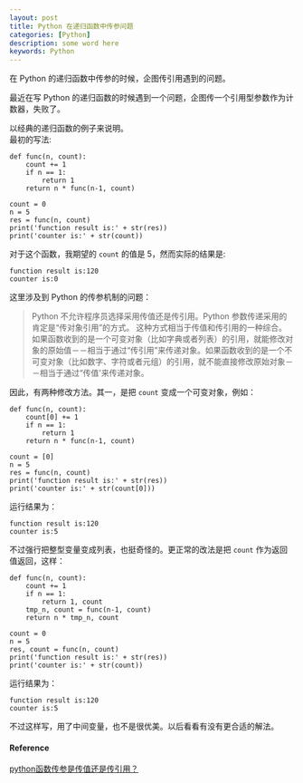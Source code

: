 ```yaml
---
layout: post
title: Python 在递归函数中传参问题
categories: [Python]
description: some word here
keywords: Python
---
```


在 Python 的递归函数中传参的时候，企图传引用遇到的问题。


最近在写 Python 的递归函数的时候遇到一个问题，企图传一个引用型参数作为计数器，失败了。


以经典的递归函数的例子来说明。<br>
最初的写法:
```
def func(n, count):
    count += 1
    if n == 1:
        return 1
    return n * func(n-1, count)

count = 0
n = 5
res = func(n, count)
print('function result is:' + str(res))
print('counter is:' + str(count))
```
对于这个函数，我期望的 `count` 的值是 5，然而实际的结果是:
```
function result is:120
counter is:0
```

这里涉及到 Python 的传参机制的问题：
> Python 不允许程序员选择采用传值还是传引用。Python 参数传递采用的肯定是“传对象引用”的方式。
> 这种方式相当于传值和传引用的一种综合。如果函数收到的是一个可变对象（比如字典或者列表）的引用，就能修改对象的原始值－－相当于通过“传引用”来传递对象。如果函数收到的是一个不可变对象（比如数字、字符或者元组）的引用，就不能直接修改原始对象－－相当于通过“传值'来传递对象。


因此，有两种修改方法。其一，是把 `count` 变成一个可变对象，例如：
```
def func(n, count):
    count[0] += 1
    if n == 1:
        return 1
    return n * func(n-1, count)

count = [0]
n = 5
res = func(n, count)
print('function result is:' + str(res))
print('counter is:' + str(count[0]))
```
运行结果为：
```
function result is:120
counter is:5
```


不过强行把整型变量变成列表，也挺奇怪的。更正常的改法是把 `count` 作为返回值返回，这样：
```
def func(n, count):
    count += 1
    if n == 1:
        return 1, count
    tmp_n, count = func(n-1, count)
    return n * tmp_n, count

count = 0
n = 5
res, count = func(n, count)
print('function result is:' + str(res))
print('counter is:' + str(count))
```
运行结果为：
```
function result is:120
counter is:5
```

不过这样写，用了中间变量，也不是很优美。以后看看有没有更合适的解法。

#### Reference
[python函数传参是传值还是传引用？](https://www.cnblogs.com/loleina/p/5276918.html)

